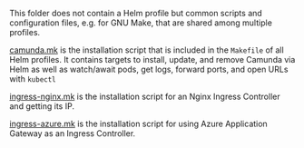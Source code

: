 This folder does not contain a Helm profile but common scripts and configuration files, e.g. for GNU Make,
that are shared among multiple profiles.

[camunda.mk](camunda.mk) is the installation script that is included in the `Makefile` of all Helm profiles.
It contains targets to install, update, and remove Camunda via Helm as well as
watch/await pods, get logs, forward ports, and open URLs with `kubectl`

[ingress-nginx.mk](ingress-nginx.mk) is the installation script for an Nginx Ingress Controller and getting its IP.

[ingress-azure.mk](ingress-azure.mk) is the installation script for using Azure Application Gateway as an Ingress Controller.
